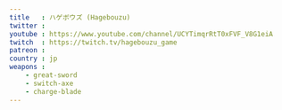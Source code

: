 ```yaml
---
title   : ハゲボウズ (Hagebouzu)
twitter :
youtube : https://www.youtube.com/channel/UCYTimqrRtT0xFVF_V8G1eiA
twitch  : https://twitch.tv/hagebouzu_game
patreon :
country : jp
weapons :
    - great-sword
    - switch-axe
    - charge-blade
---
```

